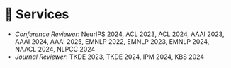# 💼 Services
- *Conference Reviewer*: NeurIPS 2024, ACL 2023, ACL 2024, AAAI 2023, AAAI 2024, AAAI 2025, EMNLP 2022, EMNLP 2023, EMNLP 2024, NAACL 2024, NLPCC 2024
- *Journal Reviewer*: TKDE 2023, TKDE 2024, IPM 2024, KBS 2024

<!-- - *AAAI PC Member*: AAAI 2023, AAAI 2024
- *EMNLP PC Member*: EMNLP 2022, EMNLP 2023
- *NAACL PC Member*: NAACL 2024
- *TKDE Reviewr*: TKDE 2023 -->